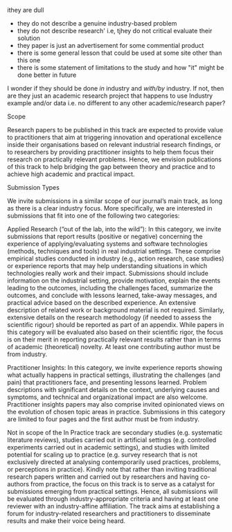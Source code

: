 ithey are dull
- they do not describe a genuine industry-based problem
- they do not describe research' i.e, tjhey do not critical evaluate their solution
- they paper is just an advertisement for some commential product
- there is some general lesson that could be used at some site other than this one
- there is some statement of limitations to the study and how "it" might be done better in future


I wonder if they should be done *in* industry and *with/by* industry.
If not, then are they just an academic research project that happens
to use Industry example and/or data  i.e. no different to any other
academic/research paper?

Scope

Research papers to be published in this track are expected to provide
value to practitioners that aim at triggering innovation and
operational excellence inside their organisations based on relevant
industrial research findings, or to researchers by providing
practitioner insights to help them focus their research on practically
relevant problems. Hence, we envision publications of this track
to help bridging the gap between theory and practice and to achieve
high academic and practical impact.

Submission Types

We invite submissions in a similar scope of our journal’s main
track, as long as there is a clear industry focus. More specifically,
we are interested in submissions that fit into one of the following
two categories:

Applied Research (“out of the lab, into the wild”): In this category,
we invite submissions that report results (positive or negative)
concerning the experience of applying/evaluating systems and software
technologies (methods, techniques and tools) in real industrial
settings. These comprise empirical studies conducted in industry
(e.g., action research, case studies) or experience reports that
may help understanding situations in which technologies really work
and their impact. Submissions should include information on the
industrial setting, provide motivation, explain the events leading
to the outcomes, including the challenges faced, summarize the
outcomes, and conclude with lessons learned, take-away messages,
and practical advice based on the described experience. An extensive
description of related work or background material is not required.
Similarly, extensive details on the research methodology (if needed
to assess the scientific rigour) should be reported as part of an
appendix. While papers in this category will be evaluated also based
on their scientific rigor, the focus is on their merit in reporting
practically relevant results rather than in terms of academic
(theoretical) novelty. At least one contributing author must be
from industry.

Practitioner Insights: In this category, we invite experience reports
showing what actually happens in practical settings, illustrating
the challenges (and pain) that practitioners face, and presenting
lessons learned. Problem descriptions with significant details on
the context, underlying causes and symptoms, and technical and
organizational impact are also welcome. Practitioner insights papers
may also comprise invited opinionated views on the evolution of
chosen topic areas in practice.  Submissions in this category are
limited to four pages and the first author must be from industry.

Not in scope of the In Practice track are secondary studies (e.g.
systematic literature reviews), studies carried out in artificial
settings (e.g. controlled experiments carried out in academic
settings), and studies with limited potential for scaling up to
practice (e.g. survey research that is not exclusively directed at
analysing contemporarily used practices, problems, or perceptions
in practice). Kindly note that rather than inviting traditional
research papers written and carried out by researchers and having
co-authors from practice, the focus on this track is to serve as a
catalyst for submissions emerging from practical settings. Hence,
all submissions will be evaluated through industry-appropriate
criteria and having at least one reviewer with an industry-affine
affiliation. The track aims at establishing a forum for industry-related
researchers and practitioners to disseminate results and make their
voice being heard.



